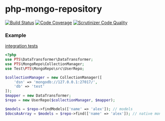 # php-mongo-repository

[![Build Status](https://travis-ci.org/alexpts/php-mongo-repository.svg?branch=master)](https://travis-ci.org/alexpts/php-mongo-repository)
[![Code Coverage](https://scrutinizer-ci.com/g/alexpts/php-mongo-repository/badges/coverage.png?b=master)](https://scrutinizer-ci.com/g/alexpts/php-mongo-repository/?branch=master)
[![Scrutinizer Code Quality](https://scrutinizer-ci.com/g/alexpts/php-mongo-repository/badges/quality-score.png?b=master)](https://scrutinizer-ci.com/g/alexpts/php-mongo-repository/?branch=master)



### Example

[integration tests](https://github.com/alexpts/php-mongo-repository/blob/master/test/integration/MongoRepoTest.php)

```php
<?php
use PTS\DataTransformer\DataTransformer;
use PTS\MongoRepo\CollectionManager;
use Test\PTS\MongoRepo\src\UserRepo;

$collectionManager = new CollectionManager([
	'dsn' => 'mongodb://127.0.0.1:27017/',
	'db' => 'test'
]);
$mapper = new DataTransformer;
$repo = new UserRepo($collectionManager, $mapper);

$models = $repo->findModels(['name' => 'alex']); // models
$docsAsArray = $models = $repo->find(['name' => 'alex']); // native mongo docs
```
